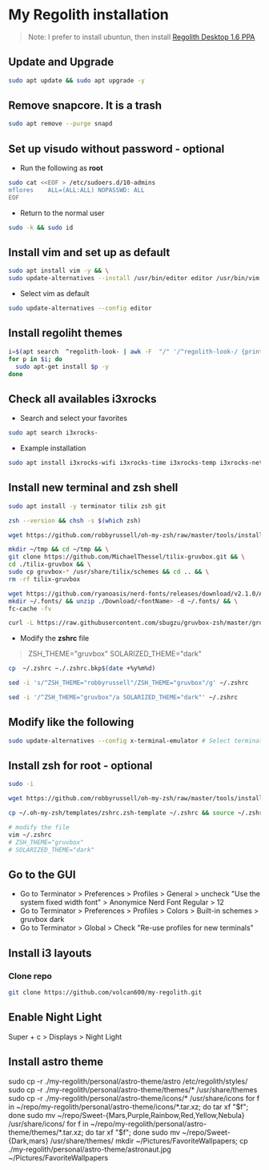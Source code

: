 # My Regolith installation

>Note: I prefer to install ubuntun, then install [Regolith Desktop 1.6 PPA](https://regolith-linux.org/download/)

## Update and Upgrade

```bash
sudo apt update && sudo apt upgrade -y
```

## Remove snapcore. It is a trash
```bash
sudo apt remove --purge snapd
```

## Set up visudo without password - optional
* Run the following as **root**

```bash
sudo cat <<EOF > /etc/sudoers.d/10-admins
mflores    ALL=(ALL:ALL) NOPASSWD: ALL
EOF
```
* Return to the normal user
```bash
sudo -k && sudo id
```

## Install vim and set up as default

```bash
sudo apt install vim -y && \
sudo update-alternatives --install /usr/bin/editor editor /usr/bin/vim 10
```
* Select vim as default
```bash
sudo update-alternatives --config editor 
```

## Install regoliht themes
```bash
i=$(apt search  ^regolith-look- | awk -F  "/" '/^regolith-look-/ {print $1}')
for p in $i; do
  sudo apt-get install $p -y
done
```

## Check all availables i3xrocks
* Search and select your favorites
```bash
sudo apt search i3xrocks-
```
* Example installation

```bash
sudo apt install i3xrocks-wifi i3xrocks-time i3xrocks-temp i3xrocks-net-traffic i3xrocks-microphone i3xrocks-memory i3xrocks-disk-capacity i3xrocks-cpu-usage i3xrocks-bluetooth
```

## Install new terminal and zsh shell
```bash
sudo apt install -y terminator tilix zsh git
```

```bash
zsh --version && chsh -s $(which zsh)
```

```bash
wget https://github.com/robbyrussell/oh-my-zsh/raw/master/tools/install.sh -O - | zsh
```

```bash
mkdir ~/tmp && cd ~/tmp && \
git clone https://github.com/MichaelThessel/tilix-gruvbox.git && \
cd ./tilix-gruvbox && \
sudo cp gruvbox-* /usr/share/tilix/schemes && cd .. && \
rm -rf tilix-gruvbox
```

```bash
wget https://github.com/ryanoasis/nerd-fonts/releases/download/v2.1.0/AnonymousPro.zip && \
mkdir ~/.fonts/ && unzip ./Download/<fontName> -d ~/.fonts/ && \
fc-cache -fv
```

```bash
curl -L https://raw.githubusercontent.com/sbugzu/gruvbox-zsh/master/gruvbox.zsh-theme > ~/.oh-my-zsh/custom/themes/gruvbox.zsh-theme
```

* Modify the **zshrc** file
> ZSH_THEME="gruvbox" 
> SOLARIZED_THEME="dark"

```bash
cp  ~/.zshrc ~./.zshrc.bkp$(date +%y%m%d)
```

```bash
sed -i 's/^ZSH_THEME="robbyrussell"/ZSH_THEME="gruvbox"/g' ~/.zshrc
```

```bash
sed -i '/^ZSH_THEME="gruvbox"/a SOLARIZED_THEME="dark"' ~/.zshrc
```
 
## Modify like the following
```bash
sudo update-alternatives --config x-terminal-emulator # Select terminator
```
## Install zsh for root - optional

```bash
sudo -i
```

```bash
wget https://github.com/robbyrussell/oh-my-zsh/raw/master/tools/install.sh -O - | zsh 
```

```bash
cp ~/.oh-my-zsh/templates/zshrc.zsh-template ~/.zshrc && source ~/.zshrc 
```

```bash
# modify the file
vim ~/.zshrc
# ZSH_THEME="gruvbox" 
# SOLARIZED_THEME="dark"
```
 
## Go to the GUI
* Go to Terminator > Preferences > Profiles > General > uncheck "Use the system fixed width font" > Anonymice Nerd Font Regular > 12
* Go to Terminator > Preferences > Profiles > Colors > Built-in schemes > gruvbox dark
* Go to Terminator > Global > Check "Re-use profiles for new terminals"

## Install i3 layouts

### Clone repo
```bash
git clone https://github.com/volcan600/my-regolith.git
```
## Enable Night Light
Super + c > Displays > Night Light

## Install astro theme
sudo cp -r ./my-regolith/personal/astro-theme/astro /etc/regolith/styles/
sudo cp -r ./my-regolith/personal/astro-theme/themes/* /usr/share/themes
sudo cp -r ./my-regolith/personal/astro-theme/icons/* /usr/share/icons
for f in ~/repo/my-regolith/personal/astro-theme/icons/*.tar.xz; do tar xf "$f"; done
sudo mv ~/repo/Sweet-{Mars,Purple,Rainbow,Red,Yellow,Nebula} /usr/share/icons/
for f in ~/repo/my-regolith/personal/astro-theme/themes/*.tar.xz; do tar xf "$f"; done
sudo mv ~/repo/Sweet-{Dark,mars} /usr/share/themes/
mkdir ~/Pictures/FavoriteWallpapers; cp ./my-regolith/personal/astro-theme/astronaut.jpg ~/Pictures/FavoriteWallpapers